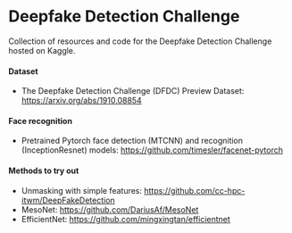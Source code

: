 # Deepfake Detection Challenge
Collection of resources and code for the Deepfake Detection Challenge hosted on Kaggle.

#### Dataset
- The Deepfake Detection Challenge (DFDC) Preview Dataset: https://arxiv.org/abs/1910.08854

#### Face recognition
- Pretrained Pytorch face detection (MTCNN) and recognition (InceptionResnet) models: https://github.com/timesler/facenet-pytorch

#### Methods to try out
- Unmasking with simple features: https://github.com/cc-hpc-itwm/DeepFakeDetection
- MesoNet: https://github.com/DariusAf/MesoNet
- EfficientNet: https://github.com/mingxingtan/efficientnet
